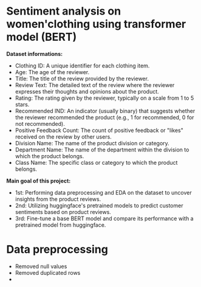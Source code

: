 # Sentiment analysis on women'clothing using transformer model (BERT)

**Dataset informations:**
* Clothing ID: A unique identifier for each clothing item.
* Age: The age of the reviewer.
* Title: The title of the review provided by the reviewer.
* Review Text: The detailed text of the review where the reviewer expresses their thoughts and opinions about the product.
* Rating: The rating given by the reviewer, typically on a scale from 1 to 5 stars.
* Recommended IND: An indicator (usually binary) that suggests whether the reviewer recommended the product (e.g., 1 for recommended, 0 for not recommended).
* Positive Feedback Count: The count of positive feedback or "likes" received on the review by other users.
* Division Name: The name of the product division or category.
* Department Name: The name of the department within the division to which the product belongs.
* Class Name: The specific class or category to which the product belongs.

**Main goal of this project:**
* 1st: Performing data preprocessing and EDA on the dataset to uncover insights from the product reviews.
* 2nd: Utilizing huggingface's pretrained models to predict customer sentiments based on product reviews.
* 3rd: Fine-tune a base BERT model and compare its performance with a pretrained model from huggingface.

# Data preprocessing 
* Removed null values
* Removed duplicated rows
* 

